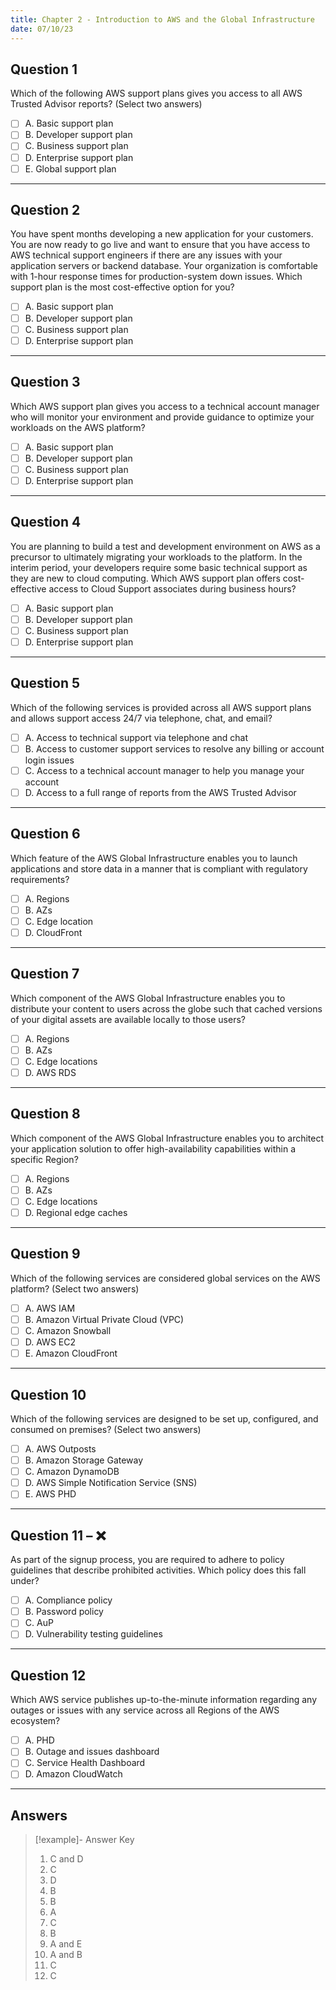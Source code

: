 ```yaml
---
title: Chapter 2 - Introduction to AWS and the Global Infrastructure
date: 07/10/23
---
```


## Question 1

Which of the following AWS support plans gives you access to all AWS Trusted Advisor reports? (Select two answers) 

* [ ] A. Basic support plan 
* [ ] B. Developer support plan 
* [ ] C. Business support plan 
* [ ] D. Enterprise support plan 
* [ ] E. Global support plan

---

## Question 2

You have spent months developing a new application for your customers. You are now ready to go live and want to ensure that you have access to AWS technical support engineers if there are any issues with your application servers or backend database. Your organization is comfortable with 1-hour response times for production-system down issues. Which support plan is the most cost-effective option for you? 

* [ ] A. Basic support plan 
* [ ] B. Developer support plan 
* [ ] C. Business support plan 
* [ ] D. Enterprise support plan

---

## Question 3

Which AWS support plan gives you access to a technical account manager who will monitor your environment and provide guidance to optimize your workloads on the AWS platform? 

* [ ] A. Basic support plan 
* [ ] B. Developer support plan 
* [ ] C. Business support plan 
* [ ] D. Enterprise support plan

---

## Question 4

You are planning to build a test and development environment on AWS as a precursor to ultimately migrating your workloads to the platform. In the interim period, your developers require some basic technical support as they are new to cloud computing. Which AWS support plan offers cost-effective access to Cloud Support associates during business hours? 

* [ ] A. Basic support plan 
* [ ] B. Developer support plan 
* [ ] C. Business support plan 
* [ ] D. Enterprise support plan

---

## Question 5

Which of the following services is provided across all AWS support plans and allows support access 24/7 via telephone, chat, and email?

* [ ] A. Access to technical support via telephone and chat 
* [ ] B. Access to customer support services to resolve any billing or account login issues
* [ ] C. Access to a technical account manager to help you manage your account 
* [ ] D. Access to a full range of reports from the AWS Trusted Advisor

---

## Question 6

Which feature of the AWS Global Infrastructure enables you to launch applications and store data in a manner that is compliant with regulatory requirements?

* [ ] A. Regions 
* [ ] B. AZs 
* [ ] C. Edge location 
* [ ] D. CloudFront

---

## Question 7

Which component of the AWS Global Infrastructure enables you to distribute your content to users across the globe such that cached versions of your digital assets are available locally to those users? 

* [ ] A. Regions 
* [ ] B. AZs 
* [ ] C. Edge locations 
* [ ] D. AWS RDS

---

## Question 8

Which component of the AWS Global Infrastructure enables you to architect your application solution to offer high-availability capabilities within a specific Region? 

* [ ] A. Regions 
* [ ] B. AZs 
* [ ] C. Edge locations 
* [ ] D. Regional edge caches

---

## Question 9

Which of the following services are considered global services on the AWS platform? (Select two answers) 

* [ ] A. AWS IAM 
* [ ] B. Amazon Virtual Private Cloud (VPC) 
* [ ] C. Amazon Snowball 
* [ ] D. AWS EC2 
* [ ] E. Amazon CloudFront

---

## Question 10

Which of the following services are designed to be set up, configured, and consumed on premises? (Select two answers) 

* [ ] A. AWS Outposts 
* [ ] B. Amazon Storage Gateway 
* [ ] C. Amazon DynamoDB 
* [ ] D. AWS Simple Notification Service (SNS) 
* [ ] E. AWS PHD

---

## Question 11 – ❌

As part of the signup process, you are required to adhere to policy guidelines that describe prohibited activities. Which policy does this fall under?

* [ ] A. Compliance policy 
* [ ] B. Password policy 
* [ ] C. AuP 
* [ ] D. Vulnerability testing guidelines

---

## Question 12

Which AWS service publishes up-to-the-minute information regarding any outages or issues with any service across all Regions of the AWS ecosystem?

* [ ] A. PHD 
* [ ] B. Outage and issues dashboard 
* [ ] C. Service Health Dashboard 
* [ ] D. Amazon CloudWatch

---

## Answers

 > 
 > \[!example\]- Answer Key
 > 
 > 1. C and D 
 > 1. C 
 > 1. D 
 > 1. B 
 > 1. B 
 > 1. A 
 > 1. C 
 > 1. B 
 > 1. A and E 
 > 1. A and B 
 > 1. C 
 > 1. C
